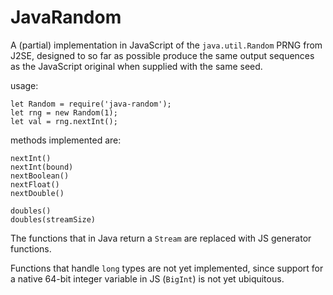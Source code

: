 JavaRandom
==========

A (partial) implementation in JavaScript of the `java.util.Random`
PRNG from J2SE, designed to so far as possible produce the same output
sequences as the JavaScript original when supplied with the same seed.

usage:

    let Random = require('java-random');
    let rng = new Random(1);
    let val = rng.nextInt();

methods implemented are:

    nextInt()
    nextInt(bound)
    nextBoolean()
    nextFloat()
    nextDouble()

    doubles()
    doubles(streamSize)

The functions that in Java return a `Stream` are replaced with JS
generator functions.

Functions that handle `long` types are not yet implemented, since
support for a native 64-bit integer variable in JS (`BigInt`) is
not yet ubiquitous.

